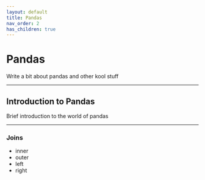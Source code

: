 ```yaml
---
layout: default
title: Pandas
nav_order: 2
has_children: true
---
```


# Pandas
Write a bit about pandas and other kool stuff

---

## Introduction to Pandas
Brief introduction to the world of pandas 

---

### Joins 

* inner
* outer
* left
* right



